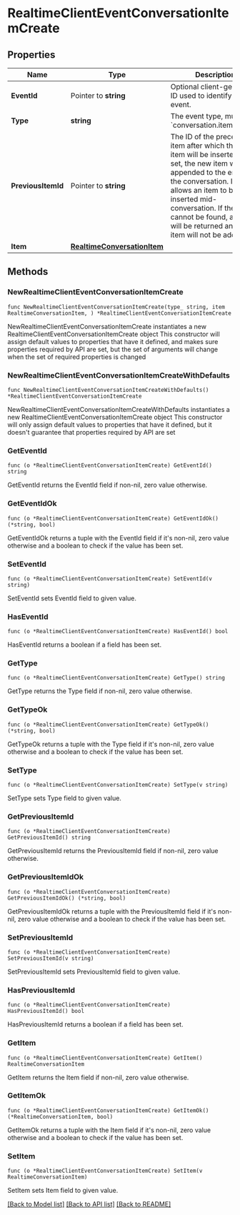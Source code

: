 # RealtimeClientEventConversationItemCreate

## Properties

Name | Type | Description | Notes
------------ | ------------- | ------------- | -------------
**EventId** | Pointer to **string** | Optional client-generated ID used to identify this event. | [optional] 
**Type** | **string** | The event type, must be &#x60;conversation.item.create&#x60;. | 
**PreviousItemId** | Pointer to **string** | The ID of the preceding item after which the new item will be inserted. If not set, the new item will be appended to the end of the conversation. If set, it allows an item to be inserted mid-conversation. If the ID cannot be found, an error will be returned and the item will not be added. | [optional] 
**Item** | [**RealtimeConversationItem**](RealtimeConversationItem.md) |  | 

## Methods

### NewRealtimeClientEventConversationItemCreate

`func NewRealtimeClientEventConversationItemCreate(type_ string, item RealtimeConversationItem, ) *RealtimeClientEventConversationItemCreate`

NewRealtimeClientEventConversationItemCreate instantiates a new RealtimeClientEventConversationItemCreate object
This constructor will assign default values to properties that have it defined,
and makes sure properties required by API are set, but the set of arguments
will change when the set of required properties is changed

### NewRealtimeClientEventConversationItemCreateWithDefaults

`func NewRealtimeClientEventConversationItemCreateWithDefaults() *RealtimeClientEventConversationItemCreate`

NewRealtimeClientEventConversationItemCreateWithDefaults instantiates a new RealtimeClientEventConversationItemCreate object
This constructor will only assign default values to properties that have it defined,
but it doesn't guarantee that properties required by API are set

### GetEventId

`func (o *RealtimeClientEventConversationItemCreate) GetEventId() string`

GetEventId returns the EventId field if non-nil, zero value otherwise.

### GetEventIdOk

`func (o *RealtimeClientEventConversationItemCreate) GetEventIdOk() (*string, bool)`

GetEventIdOk returns a tuple with the EventId field if it's non-nil, zero value otherwise
and a boolean to check if the value has been set.

### SetEventId

`func (o *RealtimeClientEventConversationItemCreate) SetEventId(v string)`

SetEventId sets EventId field to given value.

### HasEventId

`func (o *RealtimeClientEventConversationItemCreate) HasEventId() bool`

HasEventId returns a boolean if a field has been set.

### GetType

`func (o *RealtimeClientEventConversationItemCreate) GetType() string`

GetType returns the Type field if non-nil, zero value otherwise.

### GetTypeOk

`func (o *RealtimeClientEventConversationItemCreate) GetTypeOk() (*string, bool)`

GetTypeOk returns a tuple with the Type field if it's non-nil, zero value otherwise
and a boolean to check if the value has been set.

### SetType

`func (o *RealtimeClientEventConversationItemCreate) SetType(v string)`

SetType sets Type field to given value.


### GetPreviousItemId

`func (o *RealtimeClientEventConversationItemCreate) GetPreviousItemId() string`

GetPreviousItemId returns the PreviousItemId field if non-nil, zero value otherwise.

### GetPreviousItemIdOk

`func (o *RealtimeClientEventConversationItemCreate) GetPreviousItemIdOk() (*string, bool)`

GetPreviousItemIdOk returns a tuple with the PreviousItemId field if it's non-nil, zero value otherwise
and a boolean to check if the value has been set.

### SetPreviousItemId

`func (o *RealtimeClientEventConversationItemCreate) SetPreviousItemId(v string)`

SetPreviousItemId sets PreviousItemId field to given value.

### HasPreviousItemId

`func (o *RealtimeClientEventConversationItemCreate) HasPreviousItemId() bool`

HasPreviousItemId returns a boolean if a field has been set.

### GetItem

`func (o *RealtimeClientEventConversationItemCreate) GetItem() RealtimeConversationItem`

GetItem returns the Item field if non-nil, zero value otherwise.

### GetItemOk

`func (o *RealtimeClientEventConversationItemCreate) GetItemOk() (*RealtimeConversationItem, bool)`

GetItemOk returns a tuple with the Item field if it's non-nil, zero value otherwise
and a boolean to check if the value has been set.

### SetItem

`func (o *RealtimeClientEventConversationItemCreate) SetItem(v RealtimeConversationItem)`

SetItem sets Item field to given value.



[[Back to Model list]](../README.md#documentation-for-models) [[Back to API list]](../README.md#documentation-for-api-endpoints) [[Back to README]](../README.md)



